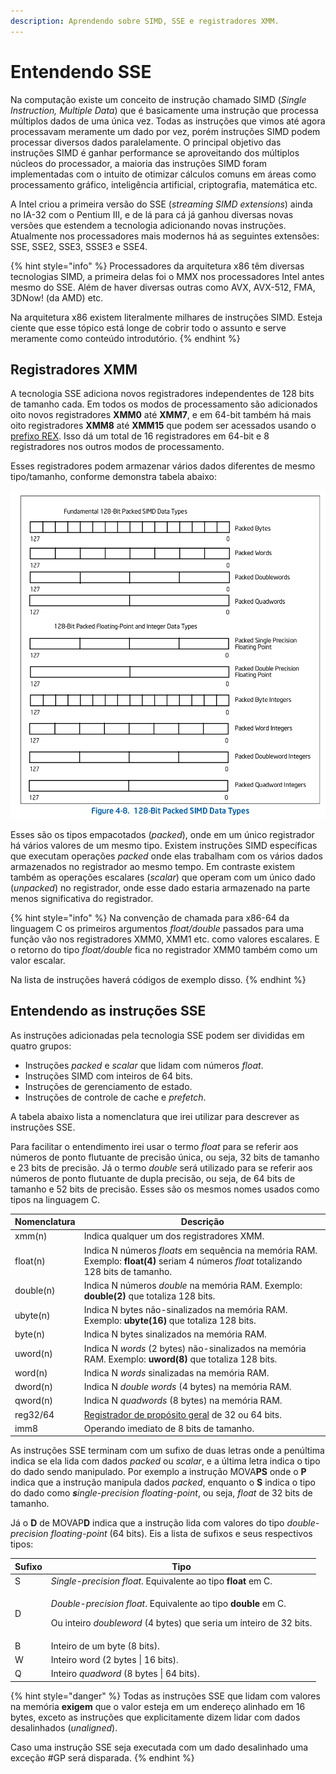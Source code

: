 ```yaml
---
description: Aprendendo sobre SIMD, SSE e registradores XMM.
---
```


# Entendendo SSE

Na computação existe um conceito de instrução chamado SIMD (_Single Instruction, Multiple Data_) que é basicamente uma instrução que processa múltiplos dados de uma única vez. Todas as instruções que vimos até agora processavam meramente um dado por vez, porém instruções SIMD podem processar diversos dados paralelamente. O principal objetivo das instruções SIMD é ganhar performance se aproveitando dos múltiplos núcleos do processador, a maioria das instruções SIMD foram implementadas com o intuito de otimizar cálculos comuns em áreas como processamento gráfico, inteligência artificial, criptografia, matemática etc.

A Intel criou a primeira versão do SSE (_streaming SIMD extensions_) ainda no IA-32 com o Pentium III, e de lá para cá já ganhou diversas novas versões que estendem a tecnologia adicionando novas instruções. Atualmente nos processadores mais modernos há as seguintes extensões: SSE, SSE2, SSE3, SSSE3 e SSE4.

{% hint style="info" %}
Processadores da arquitetura x86 têm diversas tecnologias SIMD, a primeira delas foi o MMX nos processadores Intel antes mesmo do SSE. Além de haver diversas outras como AVX,  AVX-512, FMA, 3DNow! (da AMD) etc.

Na arquitetura x86 existem literalmente milhares de instruções SIMD. Esteja ciente que esse tópico está longe de cobrir todo o assunto e serve meramente como conteúdo introdutório.
{% endhint %}

## Registradores XMM

A tecnologia SSE adiciona novos registradores independentes de 128 bits de tamanho cada. Em todos os modos de processamento são adicionados oito novos registradores **XMM0** até **XMM7**, e em 64-bit também há mais oito registradores **XMM8** até **XMM15** que podem ser acessados usando o [prefixo REX](../prefixos.md#rex). Isso dá um total de 16 registradores em 64-bit e 8 registradores nos outros modos de processamento.

Esses registradores podem armazenar vários dados diferentes de mesmo tipo/tamanho, conforme demonstra tabela abaixo:

![Intel Developer's Manuals | 4.6.2 128-Bit Packed SIMD Data Types](<../../.gitbook/assets/image (3).png>)

Esses são os tipos empacotados (_packed_), onde em um único registrador há vários valores de um mesmo tipo. Existem instruções SIMD específicas que executam operações _packed_ onde elas trabalham com os vários dados armazenados no registrador ao mesmo tempo. Em contraste existem também as operações escalares (_scalar_) que operam com um único dado (_unpacked_) no registrador, onde esse dado estaria armazenado na parte menos significativa do registrador.

{% hint style="info" %}
Na convenção de chamada para x86-64 da linguagem C os primeiros argumentos _float/double_ passados para uma função vão nos registradores XMM0, XMM1 etc. como valores escalares. E o retorno do tipo _float/double_ fica no registrador XMM0 também como um valor escalar.

Na lista de instruções haverá códigos de exemplo disso.
{% endhint %}

## Entendendo as instruções SSE

As instruções adicionadas pela tecnologia SSE podem ser divididas em quatro grupos:

* Instruções _packed_ e _scalar_ que lidam com números _float_.
* Instruções SIMD com inteiros de 64 bits.
* Instruções de gerenciamento de estado.
* Instruções de controle de cache e _prefetch_.

A tabela abaixo lista a nomenclatura que irei utilizar para descrever as instruções SSE.

Para facilitar o entendimento irei usar o termo _float_ para se referir aos números de ponto flutuante de precisão única, ou seja, 32 bits de tamanho e 23 bits de precisão. Já o termo _double_ será utilizado para se referir aos números de ponto flutuante de dupla precisão, ou seja, de 64 bits de tamanho e 52 bits de precisão. Esses são os mesmos nomes usados como tipos na linguagem C.

| Nomenclatura | Descrição                                                                                                                              |
| ------------ | -------------------------------------------------------------------------------------------------------------------------------------- |
| xmm(n)       | Indica qualquer um dos registradores XMM.                                                                                              |
| float(n)     | Indica N números _floats_ em sequência na memória RAM. Exemplo: **float(4)** seriam 4 números _float_ totalizando 128 bits de tamanho. |
| double(n)    | Indica N números _double_ na memória RAM. Exemplo: **double(2)** que totaliza 128 bits.                                                |
| ubyte(n)     | Indica N bytes não-sinalizados na memória RAM. Exemplo: **ubyte(16)** que totaliza 128 bits.                                           |
| byte(n)      | Indica N bytes sinalizados na memória RAM.                                                                                             |
| uword(n)     | Indica N _words_ (2 bytes) não-sinalizados na memória RAM. Exemplo: **uword(8)** que totaliza 128 bits.                                |
| word(n)      | Indica N _words_ sinalizadas na memória RAM.                                                                                           |
| dword(n)     | Indica N _double words_ (4 bytes) na memória RAM.                                                                                      |
| qword(n)     | Indica N _quadwords_ (8 bytes) na memória RAM.                                                                                         |
| reg32/64     | [Registrador de propósito geral](../../a-base/registradores-gerais.md) de 32 ou 64 bits.                                               |
| imm8         | Operando imediato de 8 bits de tamanho.                                                                                                |

As instruções SSE terminam com um sufixo de duas letras onde a penúltima indica se ela lida com dados _packed_ ou _scalar_, e a última letra indica o tipo do dado sendo manipulado. Por exemplo a instrução MOVA**PS** onde o **P** indica que a instrução manipula dados _packed_, enquanto o **S** indica o tipo do dado como _**s**ingle-precision floating-point_, ou seja, _float_ de 32 bits de tamanho.

Já o **D** de MOVAP**D** indica que a instrução lida com valores do tipo _double-precision floating-point_ (64 bits). Eis a lista de sufixos e seus respectivos tipos:

| Sufixo | Tipo                                                                                                                                                                      |
| ------ | ------------------------------------------------------------------------------------------------------------------------------------------------------------------------- |
| S      | _Single-precision float_. Equivalente ao tipo **float** em C.                                                                                                             |
| D      | <p><em>Double-precision float</em>. Equivalente ao tipo <strong>double</strong> em C.</p><p>Ou inteiro <em>doubleword</em> (4 bytes) que seria um inteiro de 32 bits.</p> |
| B      | Inteiro de um byte (8 bits).                                                                                                                                              |
| W      | Inteiro word (2 bytes \| 16 bits).                                                                                                                                        |
| Q      | Inteiro _quadword_ (8 bytes \| 64 bits).                                                                                                                                  |

{% hint style="danger" %}
Todas as instruções SSE que lidam com valores na memória **exigem** que o valor esteja em um endereço alinhado em 16 bytes, exceto as instruções que explicitamente dizem lidar com dados desalinhados (_unaligned_).

Caso uma instrução SSE seja executada com um dado desalinhado uma exceção #GP será disparada.
{% endhint %}

